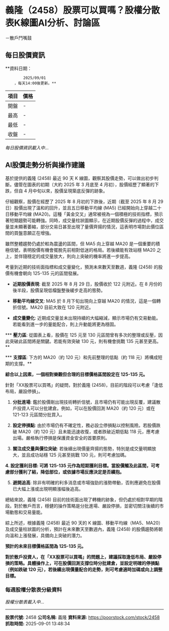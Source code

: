 # 義隆（2458）股票可以買嗎？股權分散表K線圖AI分析、討論區
－散戶鬥嘴鼓

## 每日股價資訊

**資料日期：
        
            2025/09/01
        ，每天14:00後更新。**

| 項目 | 價格 |
|------|------|
| 開盤 | - |
| 最高 | - |
| 最低 | - |
| 收盤 | - |

*每日股價資訊載入中...*

## AI股價走勢分析與操作建議

基於提供的義隆 (2458) 最近 90 天 K 線圖，觀察其股價走勢，可以做出初步判斷。儘管在圖表的初期（大約 2025 年 3 月底至 4 月初），股價經歷了顯著的下跌，但自 4 月中旬以來，股價呈現築底反彈的跡象。

仔細觀察，股價在經歷了 2025 年 8 月初的下跌後，近期（截至 2025 年 8 月 29 日）股價出現了溫和的回升，並且五日移動平均線 (MA5) 已經開始向上穿越二十日移動平均線 (MA20)。這種「黃金交叉」通常被視為一個積極的技術指標，預示著短期趨勢可能轉強。同時，成交量柱狀圖顯示，在近期股價反彈的過程中，成交量並未顯著萎縮，部分交易日甚至出現了量價齊揚的情況，這表明市場對此價位區間的買盤意願正在增強。

雖然整體趨勢仍處於較為震盪的區間，但 MA5 向上穿越 MA20 是一個重要的積極信號，表明股價有機會擺脫先前相對低迷的格局。若後續能有效站穩 MA20 之上，並伴隨穩定的成交量放大，則向上突破的機率將進一步提高。

考量到近期的技術面指標和成交量變化，預測未來數天至數週，義隆 (2458) 的股價有機會朝向 125-135 元的區間發展。

*   **近期股價表現**: 截至 2025 年 8 月 29 日，股價收於 122 元附近。在 8 月份的後半段，股價呈現低檔盤整後緩步走高的態勢。

*   **移動平均線交叉**: MA5 於 8 月下旬出現向上穿越 MA20 的情況，這是一個轉折信號。MA20 目前大致在 120 元附近。

*   **成交量變化**: 近期成交量並未出現持續的大幅縮減，顯示市場仍有交易動能。若能看到進一步的量能配合，則上升動能將更為穩固。

***   **壓力區**: 從圖表上看，股價在 125 元至 130 元區間曾有多次的整理或反壓，因此突破此區間將是關鍵。若能有效突破 130 元，則有機會挑戰 135 元甚至更高。**

***   **支撐區**: 下方的 MA20（約 120 元）和先前整理的低點（約 118 元）將構成短期的支撐。**

**綜合以上因素，一個相對樂觀但合理的目標價格區間設定在 125-135 元。**

針對「XX股票可以買嗎」的疑問，對於義隆 (2458)，目前的階段可以考慮「逢低布局，嚴設停損」。

1.  **分批進場**: 鑑於股價剛出現技術轉折信號，且市場仍有可能出現反覆，建議散戶投資人可以分批建倉。例如，可以在股價回測 MA20（約 120 元）或在 121-123 元區間分批買入。

2.  **設定停損點**: 由於市場仍有不確定性，務必設立停損點以控制風險。若股價跌破 MA20（約 120 元）且未能迅速收復，或者跌破近期低點 118 元，應考慮出場。嚴格執行停損是保護資金安全的首要原則。

3.  **關注成交量與價位突破**: 若後續出現價量齊揚的態勢，特別是成交量明顯放大，並且成功站穩 125 元甚至挑戰 130 元，則可考慮加碼。

**4.  **設定獲利目標**: 可將 125-135 元作為短期獲利目標。當股價觸及此區間，可考慮部分獲利了結，降低部位，或依據市場反應決定是否續抱。**

5.  **避開追高**: 除非有明確的利多消息或市場強勁的漲勢帶動，否則應避免在股價已大幅上漲或出現明顯漲幅後追高。

總結來說，義隆 (2458) 目前的技術面出現了轉機的跡象，但仍處於相對早期的階段。對於散戶而言，穩健的操作策略是分批進場、嚴設停損，並密切關注後續的市場動態和交易量能。

綜上所述，根據義隆 (2458) 最近 90 天的 K 線圖、移動平均線（MA5、MA20）及成交量柱狀圖的分析，預計在未來數天至數週內，義隆 (2458) 的股價趨勢將朝向溫和上漲發展，具備向上突破的潛力。

**預計的未來目標價格區間為 125-135 元。**

**對於散戶投資人，在「XX股票可以買嗎」的問題上，建議採取逢低布局、嚴設停損的策略。具體操作上，可在股價回測支撐位時分批建倉，並設定明確的停損點（例如跌破 120 元），若後續出現價量配合的走勢，則可考慮適時加碼或向上調整目標。**

### 每週股權分散表分級資料

*股權分散表載入中...*

---

**股票代號:** 2458
**公司名稱:** 義隆
**資料來源:** https://poorstock.com/stock/2458
**抓取時間:** 2025-09-01 13:48:34